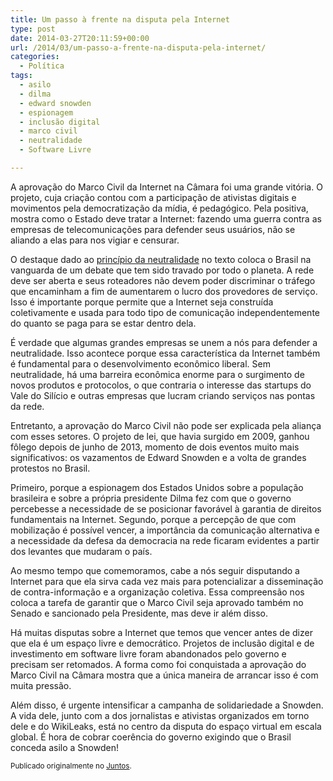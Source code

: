 ```yaml
---
title: Um passo à frente na disputa pela Internet
type: post
date: 2014-03-27T20:11:59+00:00
url: /2014/03/um-passo-a-frente-na-disputa-pela-internet/
categories:
  - Política
tags:
  - asilo
  - dilma
  - edward snowden
  - espionagem
  - inclusão digital
  - marco civil
  - neutralidade
  - Software Livre

---
```

A aprovação do Marco Civil da Internet na Câmara foi uma grande vitória. O projeto, cuja criação contou com a participação de ativistas digitais e movimentos pela democratização da mídia, é pedagógico. Pela positiva, mostra como o Estado deve tratar a Internet: fazendo uma guerra contra as empresas de telecomunicações para defender seus usuários, não se aliando a elas para nos vigiar e censurar.

O destaque dado ao [princípio da neutralidade][1] no texto coloca o Brasil na vanguarda de um debate que tem sido travado por todo o planeta. A rede deve ser aberta e seus roteadores não devem poder discriminar o tráfego que encaminham a fim de aumentarem o lucro dos provedores de serviço. Isso é importante porque permite que a Internet seja construída coletivamente e usada para todo tipo de comunicação independentemente do quanto se paga para se estar dentro dela.

É verdade que algumas grandes empresas se unem a nós para defender a neutralidade. Isso acontece porque essa característica da Internet também é fundamental para o desenvolvimento econômico liberal. Sem neutralidade, há uma barreira econômica enorme para o surgimento de novos produtos e protocolos, o que contraria o interesse das startups do Vale do Silício e outras empresas que lucram criando serviços nas pontas da rede.

Entretanto, a aprovação do Marco Civil não pode ser explicada pela aliança com esses setores. O projeto de lei, que havia surgido em 2009, ganhou fôlego depois de junho de 2013, momento de dois eventos muito mais significativos: os vazamentos de Edward Snowden e a volta de grandes protestos no Brasil.

Primeiro, porque a espionagem dos Estados Unidos sobre a população brasileira e sobre a própria presidente Dilma fez com que o governo percebesse a necessidade de se posicionar favorável à garantia de direitos fundamentais na Internet. Segundo, porque a percepção de que com mobilização é possível vencer, a importância da comunicação alternativa e a necessidade da defesa da democracia na rede ficaram evidentes a partir dos levantes que mudaram o país.

Ao mesmo tempo que comemoramos, cabe a nós seguir disputando a Internet para que ela sirva cada vez mais para potencializar a disseminação de contra-informação e a organização coletiva. Essa compreensão nos coloca a tarefa de garantir que o Marco Civil seja aprovado também no Senado e sancionado pela Presidente, mas deve ir além disso.

Há muitas disputas sobre a Internet que temos que vencer antes de dizer que ela é um espaço livre e democrático. Projetos de inclusão digital e de investimento em software livre foram abandonados pelo governo e precisam ser retomados. A forma como foi conquistada a aprovação do Marco Civil na Câmara mostra que a única maneira de arrancar isso é com muita pressão.

Além disso, é urgente intensificar a campanha de solidariedade a Snowden. A vida dele, junto com a dos jornalistas e ativistas organizados em torno dele e do WikiLeaks, está no centro da disputa do espaço virtual em escala global. É hora de cobrar coerência do governo exigindo que o Brasil conceda asilo a Snowden!

<small>Publicado originalmente no <a href="https://juntos.org.br/2014/03/um-passo-a-frente-na-disputa-pela-internet/">Juntos</a>.</small>

 [1]: http://juntos.org.br/2014/03/pela-aprovacao-do-marco-civil-da-internet-com-o-principio-da-neutralidade/
